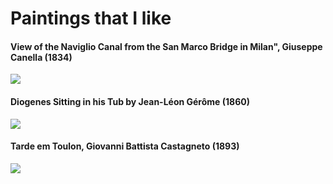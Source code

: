 # Paintings that I like

#### View of the Naviglio Canal from the San Marco Bridge in Milan", Giuseppe Canella (1834)

![](http://i.imgur.com/IdOkczn.jpg)

#### Diogenes Sitting in his Tub by Jean-Léon Gérôme (1860)

![](https://cldup.com/Q-rVdFSjU9.jpg)

#### Tarde em Toulon, Giovanni Battista Castagneto (1893)

![](https://upload.wikimedia.org/wikipedia/commons/6/68/Giovanni_Battista_Castagneto_-_Tarde_em_Toulon.jpg)
